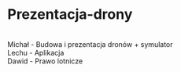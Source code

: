 # Prezentacja-drony
</br>
Michał - Budowa i prezentacja dronów + symulator <br>
Lechu - Aplikacja <br>
Dawid - Prawo lotnicze
